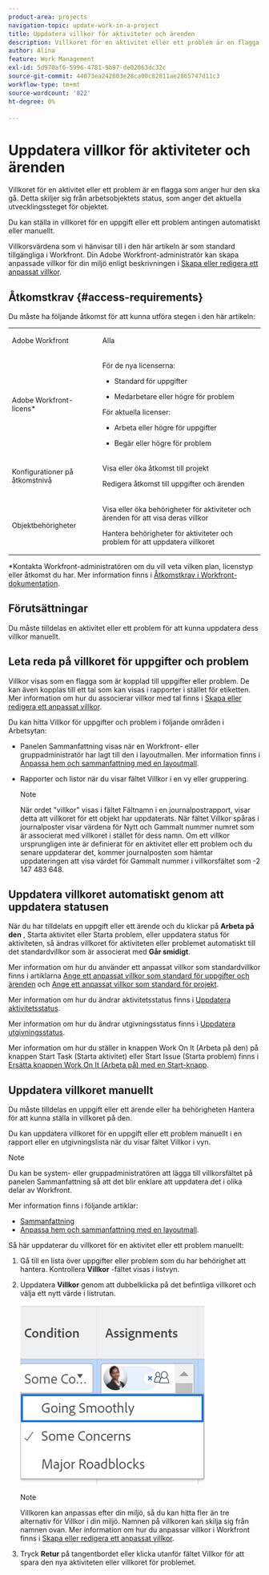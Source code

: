 ```yaml
---
product-area: projects
navigation-topic: update-work-in-a-project
title: Uppdatera villkor för aktiviteter och ärenden
description: Villkoret för en aktivitet eller ett problem är en flagga som anger hur den ska gå. Detta skiljer sig från arbetsobjektets status, som anger det aktuella utvecklingssteget för objektet.
author: Alina
feature: Work Management
exl-id: 5d970af6-5996-4781-9b97-de02063dc32c
source-git-commit: 44073ea242803e28ca00c82811ae2865747d11c3
workflow-type: tm+mt
source-wordcount: '822'
ht-degree: 0%

---
```


# Uppdatera villkor för aktiviteter och ärenden

<!--{{highlighted-preview}}-->

Villkoret för en aktivitet eller ett problem är en flagga som anger hur den ska gå. Detta skiljer sig från arbetsobjektets status, som anger det aktuella utvecklingssteget för objektet.

Du kan ställa in villkoret för en uppgift eller ett problem antingen automatiskt eller manuellt.

Villkorsvärdena som vi hänvisar till i den här artikeln är som standard tillgängliga i Workfront. Din Adobe Workfront-administratör kan skapa anpassade villkor för din miljö enligt beskrivningen i [Skapa eller redigera ett anpassat villkor](../../../administration-and-setup/customize-workfront/create-manage-custom-conditions/create-edit-custom-conditions.md).

<!--You can manually update the Condition of a task or issue if you are assigned to it or if you have permissions to it, as described in the [Access requirements](#access-requirements) section of this article.-->

## Åtkomstkrav {#access-requirements}

Du måste ha följande åtkomst för att kunna utföra stegen i den här artikeln:

<table style="table-layout:auto"> 
 <col> 
 <col> 
 <tbody> 
  <tr> 
   <td role="rowheader">Adobe Workfront</td> 
   <td> <p>Alla</p> </td> 
  </tr> 
  <tr> 
   <td role="rowheader">Adobe Workfront-licens*</td> 
   <td>

För de nya licenserna:
<ul><li><p>Standard för uppgifter</p></li>
   <li><p>Medarbetare eller högre för problem</p></li></ul>


För aktuella licenser:
<ul><li><p>Arbeta eller högre för uppgifter</p></li>
   <li><p>Begär eller högre för problem</p></li></ul>
    </td> 
  </tr> 
  <tr> 
   <td role="rowheader">Konfigurationer på åtkomstnivå</td> 
   <td> <p>Visa eller öka åtkomst till projekt</p> <p>Redigera åtkomst till uppgifter och ärenden </p></td> 
  </tr> 
  <tr> 
   <td role="rowheader">Objektbehörigheter</td> 
   <td> <p>Visa eller öka behörigheter för aktiviteter och ärenden för att visa deras villkor</p>
   <p>Hantera behörigheter för aktiviteter och problem för att uppdatera villkoret</p>
  </td> 
  </tr> 
 </tbody> 
</table>

*Kontakta Workfront-administratören om du vill veta vilken plan, licenstyp eller åtkomst du har. Mer information finns i [Åtkomstkrav i Workfront-dokumentation](/help/quicksilver/administration-and-setup/add-users/access-levels-and-object-permissions/access-level-requirements-in-documentation.md).

## Förutsättningar

Du måste tilldelas en aktivitet eller ett problem för att kunna uppdatera dess villkor manuellt.

## Leta reda på villkoret för uppgifter och problem

Villkor visas som en flagga som är kopplad till uppgifter eller problem. De kan även kopplas till ett tal som kan visas i rapporter i stället för etiketten. Mer information om hur du associerar villkor med tal finns i [Skapa eller redigera ett anpassat villkor](../../../administration-and-setup/customize-workfront/create-manage-custom-conditions/create-edit-custom-conditions.md).

Du kan hitta Villkor för uppgifter och problem i följande områden i Arbetsytan:

<!--* <span class="preview">The Details page, after a Workfront or group administrator adds it to your layout template. For information, see [Customize the Details view using a layout template](/help/quicksilver/administration-and-setup/customize-workfront/use-layout-templates/customize-details-view-layout-template.md). </span>-->

<!--
* <span class="preview">The header of a task or issue, after a Workfront or group administrator adds it to your layout template. For information, see [Customize object headers using a layout template](/help/quicksilver/administration-and-setup/customize-workfront/use-layout-templates/customize-object-headers.md). </span> -->

* Panelen Sammanfattning visas när en Workfront- eller gruppadministratör har lagt till den i layoutmallen. Mer information finns i [Anpassa hem och sammanfattning med en layoutmall](/help/quicksilver/administration-and-setup/customize-workfront/use-layout-templates/customize-home-summary-layout-template.md).

* Rapporter och listor när du visar fältet Villkor i en vy eller gruppering.

  >[!NOTE]
  >
  >När ordet &quot;villkor&quot; visas i fältet Fältnamn i en journalpostrapport, visar detta att villkoret för ett objekt har uppdaterats. När fältet Villkor spåras i journalposter visar värdena för Nytt och Gammalt nummer numret som är associerat med villkoret i stället för dess namn. Om ett villkor ursprungligen inte är definierat för en aktivitet eller ett problem och du senare uppdaterar det, kommer journalposten som hämtar uppdateringen att visa värdet för Gammalt nummer i villkorsfältet som -2 147 483 648.

## Uppdatera villkoret automatiskt genom att uppdatera statusen

När du har tilldelats en uppgift eller ett ärende och du klickar på **Arbeta på den** , Starta aktivitet eller Starta problem, eller uppdatera status för aktiviteten, så ändras villkoret för aktiviteten eller problemet automatiskt till det standardvillkor som är associerat med **Går smidigt**.

Mer information om hur du använder ett anpassat villkor som standardvillkor finns i artiklarna  [Ange ett anpassat villkor som standard för uppgifter och ärenden](../../../administration-and-setup/customize-workfront/create-manage-custom-conditions/set-custom-condition-default-tasks-issues.md) och [Ange ett anpassat villkor som standard för projekt](../../../administration-and-setup/customize-workfront/create-manage-custom-conditions/set-custom-condition-default-projects.md).

Mer information om hur du ändrar aktivitetsstatus finns i [Uppdatera aktivitetsstatus](../../../manage-work/projects/updating-work-in-a-project/update-task-status.md).

Mer information om hur du ändrar utgivningsstatus finns i [Uppdatera utgivningsstatus](../../../manage-work/projects/updating-work-in-a-project/update-issue-status.md).

Mer information om hur du ställer in knappen Work On It (Arbeta på den) på knappen Start Task (Starta aktivitet) eller Start Issue (Starta problem) finns i [Ersätta knappen Work On It (Arbeta på) med en Start-knapp](../../../people-teams-and-groups/create-and-manage-teams/work-on-it-button-to-start-button.md).

## Uppdatera villkoret manuellt

Du måste tilldelas en uppgift eller ett ärende eller ha behörigheten Hantera för att kunna ställa in villkoret på den.

Du kan uppdatera villkoret för en uppgift eller ett problem manuellt i en rapport eller en utgivningslista när du visar fältet Villkor i vyn.

>[!NOTE]
>
>Du kan be system- eller gruppadministratören att lägga till villkorsfältet på panelen Sammanfattning så att det blir enklare att uppdatera det i olika delar av Workfront.
>
>Mer information finns i följande artiklar:
>
>* [Sammanfattning](/help/quicksilver/workfront-basics/the-new-workfront-experience/summary-overview.md)
>* [Anpassa hem och sammanfattning med en layoutmall](/help/quicksilver/administration-and-setup/customize-workfront/use-layout-templates/customize-home-summary-layout-template.md).


<!--old Condition update - in the commenting stream: 
Updating the Condition of a task or issue differs depending on whether you are assigned to it or not:

* If you are using the legacy commenting experience, you can update the Condition in the Updates tab or in a list of tasks or issues if you are assigned to them. This is not supported in the new commenting experience. For information, see [New commenting experience](/help/quicksilver/product-announcements/betas/new-commenting-experience-beta/unified-commenting-experience.md). 
* You can update the Condition in a list of tasks or issues if you are not assigned to them, only if you have Manage permissions to them. In this case, you cannot update the Condition in the Update tab of the task or issue. -->

Så här uppdaterar du villkoret för en aktivitet eller ett problem manuellt:

1. Gå till en lista över uppgifter eller problem som du har behörighet att hantera. Kontrollera **Villkor** -fältet visas i listvyn.

1. Uppdatera **Villkor** genom att dubbelklicka på det befintliga villkoret och välja ett nytt värde i listrutan.

   ![](assets/condition-drop-down-values-in-task-list.png)

   >[!NOTE]
   >
   >Villkoren kan anpassas efter din miljö, så du kan hitta fler än tre alternativ för Villkor i din miljö. Namnen på villkoren kan skilja sig från namnen ovan. Mer information om hur du anpassar villkor i Workfront finns i [Skapa eller redigera ett anpassat villkor](../../../administration-and-setup/customize-workfront/create-manage-custom-conditions/create-edit-custom-conditions.md).


1. Tryck **Retur** på tangentbordet eller klicka utanför fältet Villkor för att spara den nya aktiviteten eller villkoret för problemet.


<!--
Replace the above with the following when we release Condition to headers and Details page:

To manually update the Condition of a task or an issue do one of the following:

<div class="preview">

1. To update the Condition of a task or issue in the task or issue header:

     1. (Conditional) If your Workfront or group administrator added the Condition field to the task or issue header of your layout template, click the **Condition** field in the header and select from the following options: 
          * Going Smoothly
          * Some Concerns
          * Major Roadblocks

          ![](assets/condition-in-task-header.png)
     1. Click Enter to save the Condition. 

1. To update the Condition of a task or issue in the task or issue Details section:

     1. (Conditional) If your Workfront or group administrator added the Condition field to the Details section of a task or issue in your layout template, click **Details** in the left panel, then click the **Condition** field and select from the following options: 
          * Going Smoothly
          * Some Concerns
          * Major Roadblocks
1. Click **Save Changes**. The Condition of the task or issue is updated. 

</div>

To update the Condition of a task or issue in a report or list: 

1. Go to a list of tasks or issues that you have Manage permissions to. Ensure the **Condition** field is visible in the list's view. 

1. Update the **Condition** of the issue or task inline, by double-clicking the existing condition and selecting a new value from the drop-down menu. 

    ![](assets/condition-drop-down-values-in-task-list.png)

     >[!NOTE]
     >
     >Conditions can be customized for your environment, so you may find more than three options for Condition in your environment. The names of the Conditions might be different than the ones listed above. For information about customizing Conditions in Workfront, see [Create or edit a custom condition](../../../administration-and-setup/customize-workfront/create-manage-custom-conditions/create-edit-custom-conditions.md).


1. Press **Enter** on your keyboard, or click outside the Condition field to save the new task or issue Condition. 

-->
<!--   
<li data-mc-conditions="QuicksilverOrClassic.Draft mode"><p>(NOTE: drafted because I can't do this anymore)</p><p>If you have Manage permissions to the task or issue but are not assigned to it, perhaps as a project manager, add the <strong>Condition</strong> column to any view you use in a task or issue list, then set the <strong>Condition</strong> in inline edit and press Enter.</p><p><img src="assets/change-condition-in-list-view-350x142.png" style="width: 350;height: 142;"></p><p>For information about adding a column to a view, see <a href="../../../reports-and-dashboards/reports/reporting-elements/views-overview.md" class="MCXref xref">Views overview in Adobe Workfront</a>.</p></li>   
     -->
